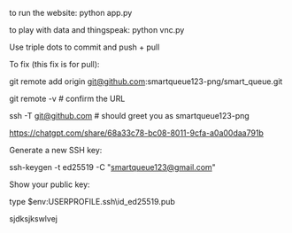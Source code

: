 to run the website: python app.py

to play with data and thingspeak: python vnc.py 



Use triple dots to commit and push + pull



To fix (this fix is for pull):

git remote add origin git@github.com:smartqueue123-png/smart_queue.git

git remote -v           # confirm the URL

ssh -T git@github.com   # should greet you as smartqueue123-png

https://chatgpt.com/share/68a33c78-bc08-8011-9cfa-a0a00daa791b 



Generate a new SSH key:

ssh-keygen -t ed25519 -C "smartqueue123@gmail.com"

Show your public key:

type $env:USERPROFILE\.ssh\id_ed25519.pub

sjdksjkswlvej